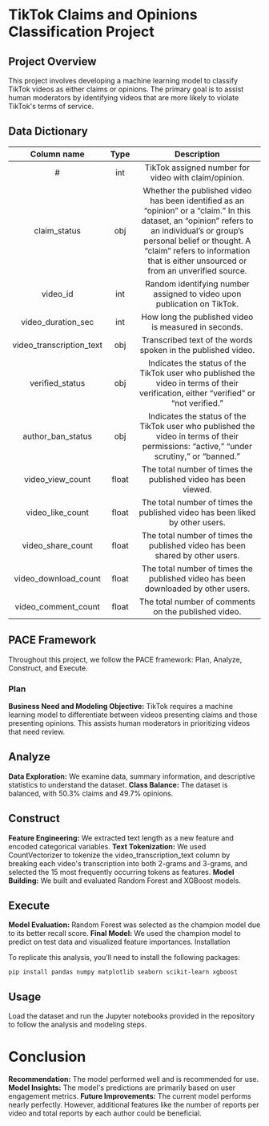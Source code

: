 # TikTok Claims and Opinions Classification Project

## Project Overview

This project involves developing a machine learning model to classify TikTok videos as either claims or opinions. The primary goal is to assist human moderators by identifying videos that are more likely to violate TikTok's terms of service.

## Data Dictionary
|        Column name       |  Type |                                                                                                                             Description                                                                                                                             |
|:------------------------:|:-----:|:-------------------------------------------------------------------------------------------------------------------------------------------------------------------------------------------------------------------------------------------------------------------:|
| #                        | int   | TikTok assigned number for video with claim/opinion.                                                                                                                                                                                                                |
| claim_status             | obj   | Whether the published video has been identified as an “opinion” or a “claim.” In this dataset, an “opinion” refers to an individual’s or group’s personal belief or thought. A “claim” refers to information that is either unsourced or from an unverified source. |
| video_id                 | int   | Random identifying number assigned to video upon publication on TikTok.                                                                                                                                                                                             |
| video_duration_sec       | int   | How long the published video is measured in seconds.                                                                                                                                                                                                                |
| video_transcription_text | obj   | Transcribed text of the words spoken in the published video.                                                                                                                                                                                                        |
| verified_status          | obj   | Indicates the status of the TikTok user who published the video in terms of their verification, either “verified” or “not verified.”                                                                                                                                |
| author_ban_status        | obj   | Indicates the status of the TikTok user who published the video in terms of their permissions: “active,” “under scrutiny,” or “banned.”                                                                                                                             |
| video_view_count         | float | The total number of times the published video has been viewed.                                                                                                                                                                                                      |
| video_like_count         | float | The total number of times the published video has been liked by other users.                                                                                                                                                                                        |
| video_share_count        | float | The total number of times the published video has been shared by other users.                                                                                                                                                                                       |
| video_download_count     | float | The total number of times the published video has been downloaded by other users.                                                                                                                                                                                   |
| video_comment_count      | float | The total number of comments on the published video.                                                                                                                                                                                                                |

## PACE Framework
Throughout this project, we follow the PACE framework: Plan, Analyze, Construct, and Execute.

### Plan
**Business Need and Modeling Objective:** TikTok requires a machine learning model to differentiate between videos presenting claims and those presenting opinions. This assists human moderators in prioritizing videos that need review.

## Analyze
**Data Exploration:** We examine data, summary information, and descriptive statistics to understand the dataset.
**Class Balance:** The dataset is balanced, with 50.3% claims and 49.7% opinions.

## Construct
**Feature Engineering:** We extracted text length as a new feature and encoded categorical variables.
**Text Tokenization:** We used CountVectorizer to tokenize the video_transcription_text column by breaking each video's transcription into both 2-grams and 3-grams, and selected the 15 most frequently occurring tokens as features.
**Model Building:** We built and evaluated Random Forest and XGBoost models.

## Execute
**Model Evaluation:** Random Forest was selected as the champion model due to its better recall score.
**Final Model:** We used the champion model to predict on test data and visualized feature importances.
Installation

To replicate this analysis, you'll need to install the following packages:

```
pip install pandas numpy matplotlib seaborn scikit-learn xgboost

```


## Usage

Load the dataset and run the Jupyter notebooks provided in the repository to follow the analysis and modeling steps.

# Conclusion

**Recommendation:** The model performed well and is recommended for use.
**Model Insights:** The model's predictions are primarily based on user engagement metrics.
**Future Improvements:** The current model performs nearly perfectly. However, additional features like the number of reports per video and total reports by each author could be beneficial.
